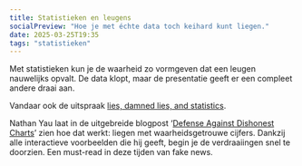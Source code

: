 ```yaml
---
title: Statistieken en leugens
socialPreview: "Hoe je met échte data toch keihard kunt liegen."
date: 2025-03-25T19:35
tags: "statistieken"
---
```


Met statistieken kun je de waarheid zo vormgeven dat een leugen nauwelijks opvalt. De data klopt, maar de presentatie geeft er een compleet andere draai aan.

Vandaar ook de uitspraak [lies, damned lies, and statistics](https://en.wikipedia.org/wiki/Lies,_damned_lies,_and_statistics).

Nathan Yau laat in de uitgebreide blogpost ‘[Defense Against Dishonest Charts](https://flowingdata.com/projects/dishonest-charts/)’ zien hoe dat werkt: liegen met waarheidsgetrouwe cijfers. Dankzij alle interactieve voorbeelden die hij geeft, begin je de verdraaiingen snel te doorzien. Een must-read in deze tijden van fake news.
